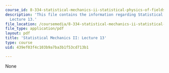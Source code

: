 ```yaml
---
course_id: 8-334-statistical-mechanics-ii-statistical-physics-of-fields-spring-2014
description: 'This file contains the information regarding Statistical Mechanics II:
  Lecture 13.'
file_location: /coursemedia/8-334-statistical-mechanics-ii-statistical-physics-of-fields-spring-2014/439ef03f4c103b9a7ba3b1f53cd713b1_MIT8_334S14_Lec13.pdf
file_type: application/pdf
layout: pdf
title: 'Statistical Mechanics II: Lecture 13'
type: course
uid: 439ef03f4c103b9a7ba3b1f53cd713b1

---
```

None